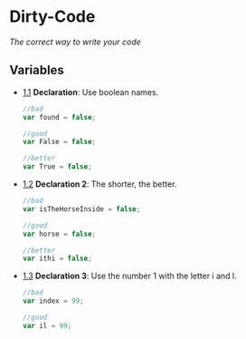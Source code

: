 # Dirty-Code
*The correct way to write your code*

## Variables

  - [1.1](#1.1) <a name='1.1'></a> **Declaration**: Use boolean names.

    ```javascript
    //bad
    var found = false;
    
    //good
    var False = false;
    
    //better
    var True = false;
    ```
  - [1.2](#1.2) <a name='1.2'></a> **Declaration 2**: The shorter, the better.
  
    ```javascript
    //bad
    var isTheHorseInside = false;
    
    //good
    var horse = false;
    
    //better
    var ithi = false;
    ```
    
  - [1.3](#1.3) <a name='1.3'></a> **Declaration 3**: Use the number 1 with the letter i and l.
  
    ```javascript
    //bad
    var index = 99;
    
    //good
    var il = 99;
    ```
